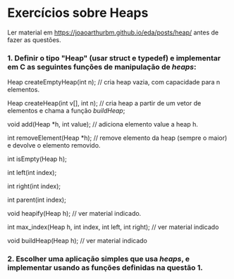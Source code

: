 # Exercícios sobre Heaps

Ler material em https://joaoarthurbm.github.io/eda/posts/heap/
antes de fazer as questões.


### 1. Definir o tipo "Heap" (usar struct e typedef) e implementar em C as seguintes funções de manipulação de _heaps_:


Heap createEmptyHeap(int n); // cria heap vazia, com capacidade para n elementos.

Heap createHeap(int v[], int n); // cria heap a partir de um vetor de elementos e chama a função _buildHeap_;

void add(Heap *h, int value); // adiciona elemento value a heap h.

int removeElement(Heap *h); // remove elemento da heap (sempre o maior) e devolve o elemento removido.

int isEmpty(Heap h);

int left(int index);

int right(int index);

int parent(int index);

void heapify(Heap h); // ver material indicado.

int max_index(Heap h, int index, int left, int right); // ver material indicado

void buildHeap(Heap h); // ver material indicado


### 2. Escolher uma aplicação simples que usa _heaps_, e implementar usando as funções definidas na questão 1.


